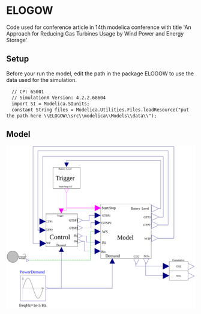 # ELOGOW
Code used for conference article in 14th modelica conference
with title 'An Approach for Reducing Gas Turbines Usage by Wind Power and Energy Storage'

## Setup
Before your run the model, edit the path in the package ELOGOW to use the data used for the simulation. 

``` package ELOGOW
  // CP: 65001
  // SimulationX Version: 4.2.2.68604
  import SI = Modelica.SIunits;
  constant String files = Modelica.Utilities.Files.loadResource("put the path here \\ELOGOW\\src\\modelica\\Models\\data\\");
```

## Model

![](Sim.svg)
